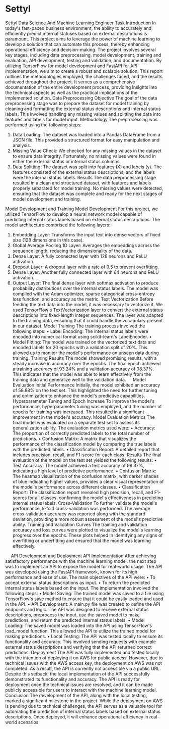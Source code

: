 # Settyl
Settyl Data Science And Machine Learning Engineer Task
Introduction
In today's fast-paced business environment, the ability to accurately and efficiently predict internal statuses based on external descriptions is paramount. This project aims to leverage the power of machine learning to develop a solution that can automate this process, thereby enhancing operational efficiency and decision-making.
The project involves several key stages, including data preprocessing, model development, training and evaluation, API development, testing and validation, and documentation. By utilizing TensorFlow for model development and FastAPI for API implementation, we aim to create a robust and scalable solution.
This report outlines the methodologies employed, the challenges faced, and the results achieved throughout the project. It serves as a comprehensive documentation of the entire development process, providing insights into the technical aspects as well as the practical implications of the implemented solution.
Data Preprocessing
Objective
The goal of the data preprocessing stage was to prepare the dataset for model training by cleaning and formatting the external status descriptions and internal status labels. This involved handling any missing values and splitting the data into features and labels for model input.
Methodology
The preprocessing was performed using the following steps:
1.	Data Loading: The dataset was loaded into a Pandas DataFrame from a JSON file. This provided a structured format for easy manipulation and analysis.
2.	Missing Value Check: We checked for any missing values in the dataset to ensure data integrity. Fortunately, no missing values were found in either the external status or internal status columns.
3.	Data Splitting: The dataset was split into features (X) and labels (y). The features consisted of the external status descriptions, and the labels were the internal status labels.
Results
The data preprocessing stage resulted in a clean and structured dataset, with features and labels properly separated for model training. No missing values were detected, ensuring that the dataset was complete and ready for the next stages of model development and training.
 

Model Development and Training
Model Development
For this project, we utilized TensorFlow to develop a neural network model capable of predicting internal status labels based on external status descriptions. The model architecture comprised the following layers:

1.	Embedding Layer: Transforms the input text into dense vectors of fixed size (128 dimensions in this case).
2.	Global Average Pooling 1D Layer: Averages the embeddings across the sequence length, reducing the dimensionality of the data.
3.	Dense Layer: A fully connected layer with 128 neurons and ReLU activation.
4.	Dropout Layer: A dropout layer with a rate of 0.5 to prevent overfitting.
5.	Dense Layer: Another fully connected layer with 64 neurons and ReLU activation.
6.	Output Layer: The final dense layer with softmax activation to produce probability distributions over the internal status labels.
The model was compiled with the Adam optimizer, sparse categorical cross-entropy loss function, and accuracy as the metric.
Text Vectorization
Before feeding the text data into the model, it was necessary to vectorize it. We used TensorFlow's TextVectorization layer to convert the external status descriptions into fixed-length integer sequences. The layer was adapted to the training data, ensuring that it could handle the vocabulary present in our dataset.
Model Training
The training process involved the following steps:
•	Label Encoding: The internal status labels were encoded into numerical format using scikit-learn's LabelEncoder.
•	Model Fitting: The model was trained on the vectorized text data and encoded labels for 20 epochs with a validation split of 20%. This allowed us to monitor the model's performance on unseen data during training.
Training Results
The model showed promising results, with a steady increase in accuracy over the epochs. The final epoch achieved a training accuracy of 93.24% and a validation accuracy of 98.37%. This indicates that the model was able to learn effectively from the training data and generalize well to the validation data.
 
Model Evaluation
Initial Performance
Initially, the model exhibited an accuracy of 58.88% on the test set. This highlighted the need for further tuning and optimization to enhance the model's predictive capabilities.
Hyperparameter Tuning and Epoch Increase
To improve the model's performance, hyperparameter tuning was employed, and the number of epochs for training was increased. This resulted in a significant improvement in the model's accuracy.
Model Evaluation Metrics
The final model was evaluated on a separate test set to assess its generalization ability. The evaluation metrics used were:
•	Accuracy: The proportion of correctly predicted labels to the total number of predictions.
•	Confusion Matrix: A matrix that visualizes the performance of the classification model by comparing the true labels with the predicted labels.
•	Classification Report: A detailed report that includes precision, recall, and F1-score for each class.
Results
The final evaluation of the model on the test set yielded the following results:
•	Test Accuracy: The model achieved a test accuracy of 98.37%, indicating a high level of predictive performance.
•	Confusion Matrix: The heatmap visualization of the confusion matrix, with darker shades of blue indicating higher values, provides a clear visual representation of the model's performance across different classes.
•	Classification Report: The classification report revealed high precision, recall, and F1-scores for all classes, confirming the model's effectiveness in predicting internal status labels.
Cross-Validation
To further validate the model's performance, k-fold cross-validation was performed. The average cross-validation accuracy was reported along with the standard deviation, providing a more robust assessment of the model's predictive ability.
Training and Validation Curves
The training and validation accuracy and loss curves were plotted to visualize the model's learning progress over the epochs. These plots helped in identifying any signs of overfitting or underfitting and ensured that the model was learning effectively.

 
API Development and Deployment
API Implementation
After achieving satisfactory performance with the machine learning model, the next step was to implement an API to expose the model for real-world usage. The API was developed using the FastAPI framework, known for its high performance and ease of use. The main objectives of the API were:
•	To accept external status descriptions as input.
•	To return the predicted internal status labels based on the input.
The implementation involved the following steps:
•	Model Saving: The trained model was saved to a file using TensorFlow's save method to ensure that it could be easily loaded and used in the API.
•	API Development: A main.py file was created to define the API endpoints and logic. The API was designed to receive external status descriptions, preprocess the input, use the saved model to make predictions, and return the predicted internal status labels.
•	Model Loading: The saved model was loaded into the API using TensorFlow's load_model function. This allowed the API to utilize the trained model for making predictions.
•	Local Testing: The API was tested locally to ensure its functionality and accuracy. This involved sending requests with example external status descriptions and verifying that the API returned correct predictions.
Deployment
The API was fully implemented and tested locally with the intention of deploying it on AWS for public access. However, due to technical issues with the AWS access key, the deployment on AWS was not completed. As a result, the API is currently not accessible via a public URL.
Despite this setback, the local implementation of the API successfully demonstrated its functionality and accuracy. The API is ready for deployment once the technical issues are resolved, and it can be made publicly accessible for users to interact with the machine learning model.
Conclusion
The development of the API, along with the local testing, marked a significant milestone in the project. While the deployment on AWS is pending due to technical challenges, the API serves as a valuable tool for automating the prediction of internal status labels based on external status descriptions. Once deployed, it will enhance operational efficiency in real-world scenarios
